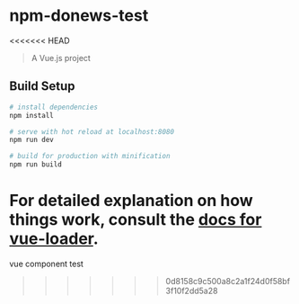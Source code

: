# npm-donews-test
<<<<<<< HEAD

> A Vue.js project

## Build Setup

``` bash
# install dependencies
npm install

# serve with hot reload at localhost:8080
npm run dev

# build for production with minification
npm run build
```

For detailed explanation on how things work, consult the [docs for vue-loader](http://vuejs.github.io/vue-loader).
=======
vue component test
>>>>>>> 0d8158c9c500a8c2a1f24d0f58bf3f10f2dd5a28
